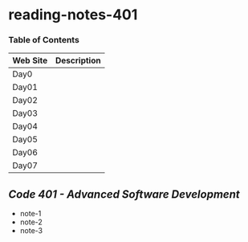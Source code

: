 # reading-notes-401


### Table of Contents

| Web Site  | Description |
| ------------- | ------------- |
| Day0  | []()  |
| Day01  | []()  |
| Day02  | []()  |
| Day03  | []()  |
| Day04  | []()  |
| Day05  | [ ]()  |
| Day06  | []()  |
| Day07  | [ ]()  |


## ***Code 401 - Advanced Software Development***
- note-1
- note-2
- note-3

